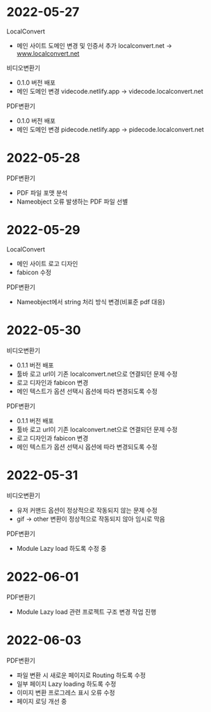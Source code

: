 # 2022-05-27

LocalConvert
- 메인 사이트 도메인 변경 및 인증서 추가
  localconvert.net -> www.localconvert.net
 
비디오변환기
- 0.1.0 버전 배포
- 메인 도메인 변경
  videcode.netlify.app -> videcode.localconvert.net

PDF변환기
- 0.1.0 버전 배포
- 메인 도메인 변경
  pidecode.netlify.app -> pidecode.localconvert.net
  
# 2022-05-28

PDF변환기
- PDF 파일 포맷 분석
- Nameobject 오류 발생하는 PDF 파일 선별

# 2022-05-29

LocalConvert
- 메인 사이트 로고 디자인
- fabicon 수정

PDF변환기
- Nameobject에서 string 처리 방식 변경(비표준 pdf 대응)

# 2022-05-30

비디오변환기
- 0.1.1 버전 배포
- 툴바 로고 url이 기존 localconvert.net으로 연결되던 문제 수정
- 로고 디자인과 fabicon 변경
- 메인 텍스트가 옵션 선택시 옵션에 따라 변경되도록 수정

PDF변환기
- 0.1.1 버전 배포
- 툴바 로고 url이 기존 localconvert.net으로 연결되던 문제 수정
- 로고 디자인과 fabicon 변경
- 메인 텍스트가 옵션 선택시 옵션에 따라 변경되도록 수정

# 2022-05-31

비디오변환기
- 유저 커맨드 옵션이 정상적으로 작동되지 않는 문제 수정
- gif -> other 변환이 정상적으로 작동되지 않아 임시로 막음

PDF변환기
- Module Lazy load 하도록 수정 중

# 2022-06-01

PDF변환기
- Module Lazy load 관련 프로젝트 구조 변경 작업 진행

# 2022-06-03

PDF변환기
- 파일 변환 시 새로운 페이지로 Routing 하도록 수정
- 일부 페이지 Lazy loading 하도록 수정
- 이미지 변환 프로그레스 표시 오류 수정
- 페이지 로딩 개선 중